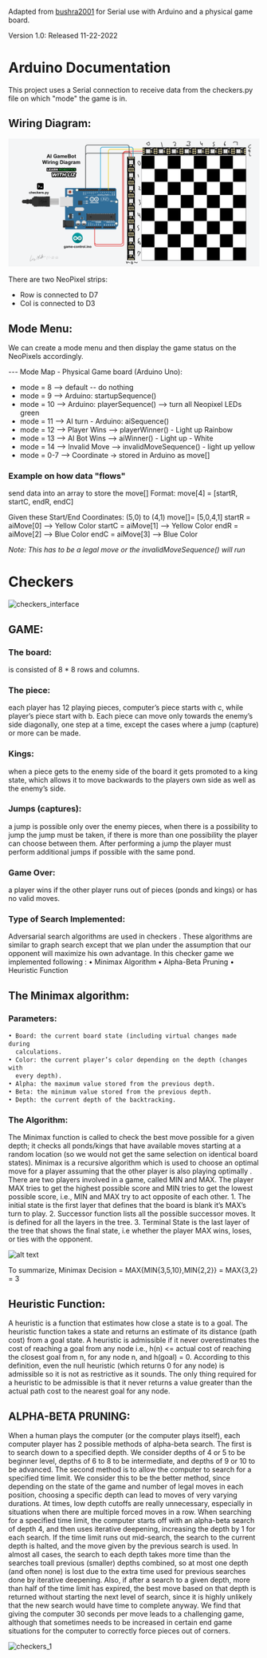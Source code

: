 Adapted from [bushra2001](https://github.com/bushra2001/Checkers) for Serial use with Arduino and a physical game board.

Version 1.0: Released 11-22-2022

# Arduino Documentation
This project uses a Serial connection to receive data from the checkers.py file on which "mode" the game is in.


## Wiring Diagram:
![wiring_diagram](https://github.com/liz-miller/AI-GameBot/blob/master/wiring-diagram.png)


There are two NeoPixel strips:
* Row is connected to D7
* Col is connected to D3

## Mode Menu:

We can create a mode menu and then display the game status on the NeoPixels accordingly.

--- Mode Map - Physical Game board (Arduino Uno):
* mode = 8 --> default -- do nothing
* mode = 9 --> Arduino: startupSequence()
* mode = 10 --> Arduino: playerSequence() --> turn all Neopixel LEDs green
* mode = 11 --> AI turn - Arduino: aiSequence()
* mode = 12 --> Player Wins --> playerWinner() - Light up Rainbow
* mode = 13 --> AI Bot Wins --> aiWinner() - Light up - White
* mode = 14 --> Invalid Move --> invalidMoveSequence() - light up yellow
* mode = 0-7 --> Coordinate -> stored in Arduino as move[]


### Example on how data "flows"
send data into an array to store the move[]
Format: move[4] = [startR, startC, endR, endC]

Given these Start/End Coordinates: (5,0) to (4,1)
move[]= [5,0,4,1]
startR = aiMove[0] --> Yellow Color
startC = aiMove[1] --> Yellow Color
endR = aiMove[2] --> Blue Color
endC = aiMove[3] --> Blue Color

*Note: This has to be a legal move or the invalidMoveSequence() will run*

# Checkers
![checkers_interface](https://user-images.githubusercontent.com/61081924/136661906-69155ae5-f495-405c-9f94-adb0dc463dff.png)

## GAME:
### The board:
is consisted of 8 * 8 rows and columns.

### The piece:
each player has 12 playing pieces, computer’s piece starts with  c,
while player’s piece start with b. Each piece can move only towards the enemy’s
side diagonally, one step at a time, except the cases where a jump (capture) or
more can be made.

### Kings:
when a piece gets to the enemy side of the board it gets promoted to a
king state, which allows it to move backwards to the players own side as well as
the enemy’s side.

### Jumps (captures):
a jump is possible only over the enemy pieces, when there is a possibility to jump the jump must be taken, if there is more than one possibility
the player can choose between them. After performing a jump the player must
perform additional jumps if possible with the same pond.

### Game Over:
a player wins if the other player runs out of pieces (ponds and kings) or has no valid moves.

### Type of Search Implemented:
Adversarial search algorithms are used in checkers . These algorithms are similar to graph search except that we plan under the assumption that our opponent
will maximize his own advantage.
In this checker game we implemented following :
    • Minimax Algorithm
    • Alpha-Beta Pruning
    • Heuristic Function

## The Minimax algorithm:
### Parameters:
    • Board: the current board state (including virtual changes made during
      calculations.
    • Color: the current player’s color depending on the depth (changes with
      every depth).
    • Alpha: the maximum value stored from the previous depth.
    • Beta: the minimum value stored from the previous depth.
    • Depth: the current depth of the backtracking.

### The Algorithm:
The Minimax function is called to check the best move possible for a given depth; it checks all ponds/kings that have available moves starting at a random
location (so we would not get the same selection on identical board states).
Minimax is a recursive algorithm which is used to choose an optimal move for a  player assuming that the other player is also playing optimally . There are two    players involved in a game, called MIN and MAX. The player MAX tries to get the  highest possible score and MIN tries to get the lowest possible score, i.e., MIN      and MAX try to act opposite of each other.
    1.  The initial state is the first layer that defines that the board is blank
       it’s MAX’s turn to play.
    2.  Successor function lists all the possible successor moves. It is defined for all
           the layers in the tree.
    3.  Terminal State is the last layer of the tree that shows the final state,
        i.e whether the player MAX wins, loses, or ties with the opponent.

![alt text](https://blog-c7ff.kxcdn.com/blog/wp-content/uploads/2017/03/Minimax-3.jpg)

To summarize,
Minimax Decision = MAX{MIN{3,5,10},MIN{2,2}}
= MAX{3,2}
= 3

## Heuristic Function:
A heuristic is a function that estimates how close a state is to a goal.
The heuristic function takes a state and returns an estimate of its distance (path cost) from a goal state. A heuristic is admissible if it never overestimates the cost of reaching a goal from any node i.e., h(n) <= actual cost of reaching the closest
goal from n, for any node n, and h(goal) = 0. According to this definition, even the null heuristic (which returns 0 for any node) is admissible so it is not as
restrictive as it sounds. The only thing required for a heuristic to be admissible is that it never returns a value greater than the actual path cost to the nearest goal for any node.

## ALPHA-BETA PRUNING:
When a human plays the computer (or the computer plays itself), each computer player has 2 possible methods of alpha-beta search. The first is to search down
to a specified depth. We consider depths of 4 or 5 to be beginner level, depths of 6 to 8 to be intermediate, and depths of 9 or 10 to be advanced. The second
method is to allow the computer to search for a specified time limit. We consider this to be the better method, since depending on the state of the game and
number of legal moves in each position, choosing a specific depth can lead to moves of very varying durations. At times, low depth cutoffs are really unnecessary, especially in situations when there are multiple forced moves in a row. When searching for a specified time limit, the computer starts off with an alpha-beta search of depth 4, and then uses iterative deepening, increasing the depth by 1 for each search. If the time limit runs out mid-search, the search to
the current depth is halted, and the move given by the previous search is used. In almost all cases, the search to each depth takes more time than the searches toall previous (smaller) depths combined, so at most one depth (and often none) is lost due to the extra time used for previous searches done by iterative deepening. Also, if after a search to a given depth, more than half of the time limit has expired, the best move based on that depth is returned without starting the next level of search, since it is highly unlikely that the new search would have time to complete anyway. We find that giving the computer 30 seconds per move leads to a challenging game, although that sometimes needs to be increased in certain end game situations for the computer to correctly force pieces out of corners.

![checkers_1](https://user-images.githubusercontent.com/61081924/136661918-daf53ae3-e2c7-4a7c-a203-5c93cc4746d4.png)
